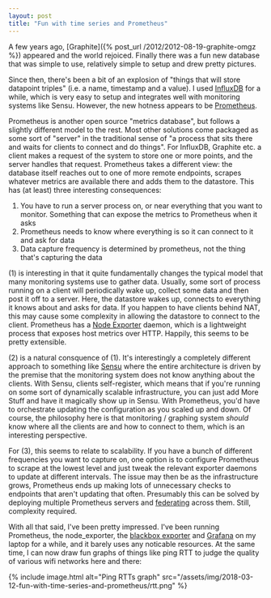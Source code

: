 ```yaml
---
layout: post
title: "Fun with time series and Prometheus"
---
```


A few years ago, [Graphite]({% post_url /2012/2012-08-19-graphite-omgz %}) appeared and the world rejoiced. Finally there was a fun new database that was simple to use, relatively simple to setup and drew pretty pictures.

Since then, there's been a bit of an explosion of "things that will store datapoint triples" (i.e. a name, timestamp and a value). I used [InfluxDB](https://www.influxdata.com/) for a while, which is very easy to setup and integrates well with monitoring systems like Sensu. However, the new hotness appears to be [Prometheus](https://prometheus.io/).

Prometheus is another open source "metrics database", but follows a slightly different model to the rest. Most other solutions come packaged as some sort of "server" in the traditional sense of "a process that sits there and waits for clients to connect and do things". For InfluxDB, Graphite etc. a client makes a request of the system to store one or more points, and the server handles that request. Prometheus takes a different view: the database itself reaches out to one of more remote endpoints, scrapes whatever metrics are available there and adds them to the datastore. This has (at least) three interesting consequences:

1. You have to run a server process on, or near everything that you want to monitor. Something that can expose the metrics to Prometheus when it asks
2. Prometheus needs to know where everything is so it can connect to it and ask for data
3. Data capture frequency is determined by prometheus, not the thing that's capturing the data

(1) is interesting in that it quite fundamentally changes the typical model that many monitoring systems use to gather data. Usually, some sort of process running on a client will periodically wake up, collect some data and then post it off to a server. Here, the datastore wakes up, connects to everything it knows about and asks for data. If you happen to have clients behind NAT, this may cause some complexity in allowing the datastore to connect to the client. Prometheus has a [Node Exporter](https://github.com/prometheus/node_exporter) daemon, which is a lightweight process that exposes host metrics over HTTP. Happily, this seems to be pretty extensible.

(2) is a natural consquence of (1). It's interestingly a completely different approach to something like [Sensu](https://sensuapp.org/) where the entire architecture is driven by the premise that the monitoring system does not know anything about the clients. With Sensu, clients self-register, which means that if you're running on some sort of dynamically scalable infrastructure, you can just add More Stuff and have it magically show up in Sensu. With Prometheus, you'd have to orchestrate updating the configuration as you scaled up and down. Of course, the philosophy here is that monitoring / graphing system *should* know where all the clients are and how to connect to them, which is an interesting perspective.

For (3), this seems to relate to scalability. If you have a bunch of different frequencies you want to capture on, one option is to configure Prometheus to scrape at the lowest level and just tweak the relevant exporter daemons to update at different intervals. The issue may then be as the infrastructure grows, Prometheus ends up making lots of unnecessary checks to endpoints that aren't updating that often. Presumably this can be solved by deploying multiple Prometheus servers and [federating](https://prometheus.io/docs/prometheus/latest/federation/) across them. Still, complexity required.

With all that said, I've been pretty impressed. I've been running Prometheus, the node_exporter, the [blackbox exporter](https://github.com/prometheus/blackbox_exporter) and [Grafana](https://grafana.com/) on my laptop for a while, and it barely uses any noticable resources. At the same time, I can now draw fun graphs of things like ping RTT to judge the quality of various wifi networks here and there:

{% include image.html alt="Ping RTTs graph" src="/assets/img/2018-03-12-fun-with-time-series-and-prometheus/rtt.png" %}
